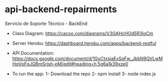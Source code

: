 # api-backend-repairments
Servicio de Soporte Técnico - BackEnd

- Class Diagram: 
https://cacoo.com/diagrams/V3GAHcHOd5R3loCm

- Server Heroku:
https://dashboard.heroku.com/apps/backend-restful

- API Documentation:
https://docs.google.com/document/d/1GoCtxsiaExSaFw_JkbN9QVLwMHqVpFqJQBmSrjsh-pM/edit#heading=h.5g6a1k39xze0


- To run the app:
1- Download the repo
2- npm install
3- node index.js
